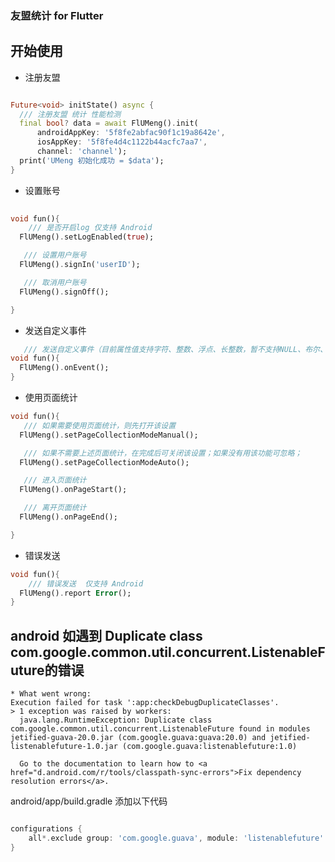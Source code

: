 ### 友盟统计 for Flutter

## 开始使用

- 注册友盟

```dart

Future<void> initState() async {
  /// 注册友盟 统计 性能检测
  final bool? data = await FlUMeng().init(
      androidAppKey: '5f8fe2abfac90f1c19a8642e',
      iosAppKey: '5f8fe4d4c1122b44acfc7aa7',
      channel: 'channel');
  print('UMeng 初始化成功 = $data');
}

```

- 设置账号
```dart
  
void fun(){
    /// 是否开启log 仅支持 Android
  FlUMeng().setLogEnabled(true);

   /// 设置用户账号
  FlUMeng().signIn('userID');

   /// 取消用户账号
  FlUMeng().signOff();

}
```

- 发送自定义事件
```dart
   /// 发送自定义事件（目前属性值支持字符、整数、浮点、长整数，暂不支持NULL、布尔、MAP、数组）
void fun(){
  FlUMeng().onEvent();
}
```

- 使用页面统计
```dart
void fun(){
   /// 如果需要使用页面统计，则先打开该设置
  FlUMeng().setPageCollectionModeManual();

   /// 如果不需要上述页面统计，在完成后可关闭该设置；如果没有用该功能可忽略；
  FlUMeng().setPageCollectionModeAuto();

   /// 进入页面统计 
  FlUMeng().onPageStart();

   /// 离开页面统计
  FlUMeng().onPageEnd();

}
```
- 错误发送
```dart
void fun(){
    /// 错误发送  仅支持 Android
  FlUMeng().report Error();
}
```


## android 如遇到 Duplicate class com.google.common.util.concurrent.ListenableFuture的错误

```shell script
* What went wrong:
Execution failed for task ':app:checkDebugDuplicateClasses'.
> 1 exception was raised by workers:
  java.lang.RuntimeException: Duplicate class com.google.common.util.concurrent.ListenableFuture found in modules jetified-guava-20.0.jar (com.google.guava:guava:20.0) and jetified-listenablefuture-1.0.jar (com.google.guava:listenablefuture:1.0)

  Go to the documentation to learn how to <a href="d.android.com/r/tools/classpath-sync-errors">Fix dependency resolution errors</a>.
```

android/app/build.gradle 添加以下代码

```groovy

configurations {
    all*.exclude group: 'com.google.guava', module: 'listenablefuture'
}

```
